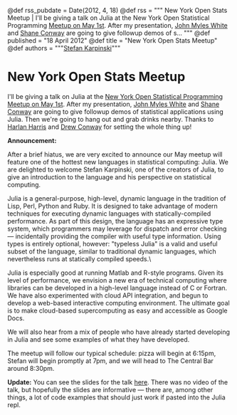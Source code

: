 @def rss_pubdate = Date(2012, 4, 18)
@def rss = """ New York Open Stats Meetup | I'll be giving a talk on Julia at the New York Open Statistical Programming [Meetup on May 1st](http://www.meetup.com/nyhackr/events/60839932/). After my presentation, [John Myles White](http://www.johnmyleswhite.com/) and [Shane Conway](http://www.statalgo.com/) are going to give followup demos of s... """
@def published = "18 April 2012"
@def title = "New York Open Stats Meetup"
@def authors = """<a href="http://karpinski.org/">Stefan Karpinski</a>"""  

# New York Open Stats Meetup

I'll be giving a talk on Julia at the [New York Open Statistical Programming Meetup on May 1st](http://www.meetup.com/nyhackr/events/60839932/). After my presentation, [John Myles White](http://www.johnmyleswhite.com/) and [Shane Conway](http://www.statalgo.com/) are going to give followup demos of statistical applications using Julia. Then we're going to hang out and grab drinks nearby. Thanks to [Harlan Harris](http://www.harlan.harris.name/) and [Drew Conway](http://www.drewconway.com/) for setting the whole thing up!

**Announcement:**

After a brief hiatus, we are very excited to announce our May meetup will feature one of the hottest new languages in statistical computing: Julia.  We are delighted to welcome Stefan Karpinski, one of the creators of Julia, to give an introduction to the language and his perspective on statistical computing.

Julia is a general-purpose, high-level, dynamic language in the tradition of Lisp, Perl, Python and Ruby. It is designed to take advantage of modern techniques for executing dynamic languages with statically-compiled performance. As part of this design, the language has an expressive type system, which programmers may leverage for dispatch and error checking — incidentally providing the compiler with useful type information. Using types is entirely optional, however: "typeless Julia" is a valid and useful subset of the language, similar to traditional dynamic languages, which nevertheless runs at statically compiled speeds.\

Julia is especially good at running Matlab and R-style programs. Given its level of performance, we envision a new era of technical computing where libraries can be developed in a high-level language instead of C or Fortran. We have also experimented with cloud API integration, and begun to develop a web-based interactive computing environment. The ultimate goal is to make cloud-based supercomputing as easy and accessible as Google Docs.

We will also hear from a mix of people who have already started developing in Julia and see some examples of what they have developed.

The meetup will follow our typical schedule: pizza will begin at 6:15pm, Stefan will begin promptly at 7pm, and we will head to The Central Bar around 8:30pm.

**Update:** You can see the slides for the talk [here](/assets/images/nyhackr.pdf). There was no video of the talk, but hopefully the slides are informative — there are, among other things, a lot of code examples that should just work if pasted into the Julia repl.
